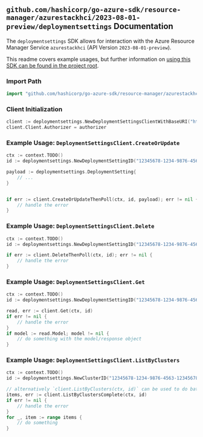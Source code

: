 
## `github.com/hashicorp/go-azure-sdk/resource-manager/azurestackhci/2023-08-01-preview/deploymentsettings` Documentation

The `deploymentsettings` SDK allows for interaction with the Azure Resource Manager Service `azurestackhci` (API Version `2023-08-01-preview`).

This readme covers example usages, but further information on [using this SDK can be found in the project root](https://github.com/hashicorp/go-azure-sdk/tree/main/docs).

### Import Path

```go
import "github.com/hashicorp/go-azure-sdk/resource-manager/azurestackhci/2023-08-01-preview/deploymentsettings"
```


### Client Initialization

```go
client := deploymentsettings.NewDeploymentSettingsClientWithBaseURI("https://management.azure.com")
client.Client.Authorizer = authorizer
```


### Example Usage: `DeploymentSettingsClient.CreateOrUpdate`

```go
ctx := context.TODO()
id := deploymentsettings.NewDeploymentSettingID("12345678-1234-9876-4563-123456789012", "example-resource-group", "clusterValue", "deploymentSettingValue")

payload := deploymentsettings.DeploymentSetting{
	// ...
}


if err := client.CreateOrUpdateThenPoll(ctx, id, payload); err != nil {
	// handle the error
}
```


### Example Usage: `DeploymentSettingsClient.Delete`

```go
ctx := context.TODO()
id := deploymentsettings.NewDeploymentSettingID("12345678-1234-9876-4563-123456789012", "example-resource-group", "clusterValue", "deploymentSettingValue")

if err := client.DeleteThenPoll(ctx, id); err != nil {
	// handle the error
}
```


### Example Usage: `DeploymentSettingsClient.Get`

```go
ctx := context.TODO()
id := deploymentsettings.NewDeploymentSettingID("12345678-1234-9876-4563-123456789012", "example-resource-group", "clusterValue", "deploymentSettingValue")

read, err := client.Get(ctx, id)
if err != nil {
	// handle the error
}
if model := read.Model; model != nil {
	// do something with the model/response object
}
```


### Example Usage: `DeploymentSettingsClient.ListByClusters`

```go
ctx := context.TODO()
id := deploymentsettings.NewClusterID("12345678-1234-9876-4563-123456789012", "example-resource-group", "clusterValue")

// alternatively `client.ListByClusters(ctx, id)` can be used to do batched pagination
items, err := client.ListByClustersComplete(ctx, id)
if err != nil {
	// handle the error
}
for _, item := range items {
	// do something
}
```
